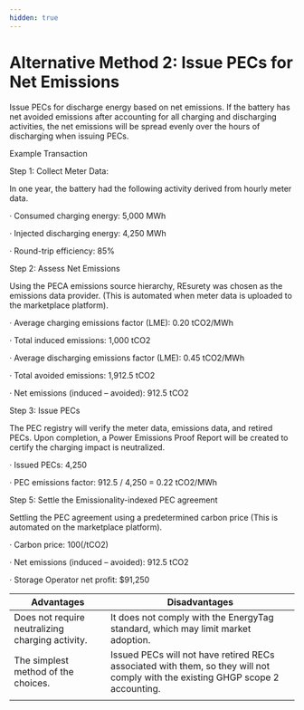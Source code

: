 ```yaml
---
hidden: true
---
```


# Alternative Method 2: Issue PECs for Net Emissions

Issue PECs for discharge energy based on net emissions. If the battery has net avoided emissions after accounting for all charging and discharging activities, the net emissions will be spread evenly over the hours of discharging when issuing PECs.

Example Transaction

Step 1: Collect Meter Data:

In one year, the battery had the following activity derived from hourly meter data.

·       Consumed charging energy: 5,000 MWh

·       Injected discharging energy: 4,250 MWh

·       Round-trip efficiency: 85%

Step 2: Assess Net Emissions

Using the PECA emissions source hierarchy, REsurety was chosen as the emissions data provider. (This is automated when meter data is uploaded to the marketplace platform).

·       Average charging emissions factor (LME): 0.20 tCO2/MWh

·       Total induced emissions: 1,000 tCO2

·       Average discharging emissions factor (LME): 0.45 tCO2/MWh

·       Total avoided emissions: 1,912.5 tCO2

·       Net emissions (induced – avoided): 912.5 tCO2

Step 3: Issue PECs

The PEC registry will verify the meter data, emissions data, and retired PECs. Upon completion, a Power Emissions Proof Report will be created to certify the charging impact is neutralized.

·       Issued PECs: 4,250

·       PEC emissions factor: 912.5 / 4,250 = 0.22 tCO2/MWh

Step 5: Settle the Emissionality-indexed PEC agreement

Settling the PEC agreement using a predetermined carbon price (This is automated on the marketplace platform).

·       Carbon price: $100 ($/tCO2)

·       Net emissions (induced – avoided): 912.5 tCO2

·       Storage Operator net profit: $91,250

&#x20;

| Advantages                                       | Disadvantages                                                                                                                   |
| ------------------------------------------------ | ------------------------------------------------------------------------------------------------------------------------------- |
| Does not require neutralizing charging activity. | It does not comply with the EnergyTag standard, which may limit market adoption.                                                |
| The simplest method of the choices.              | Issued PECs will not have retired RECs associated with them, so they will not comply with the existing GHGP scope 2 accounting. |
|                                                  |                                                                                                                                 |
